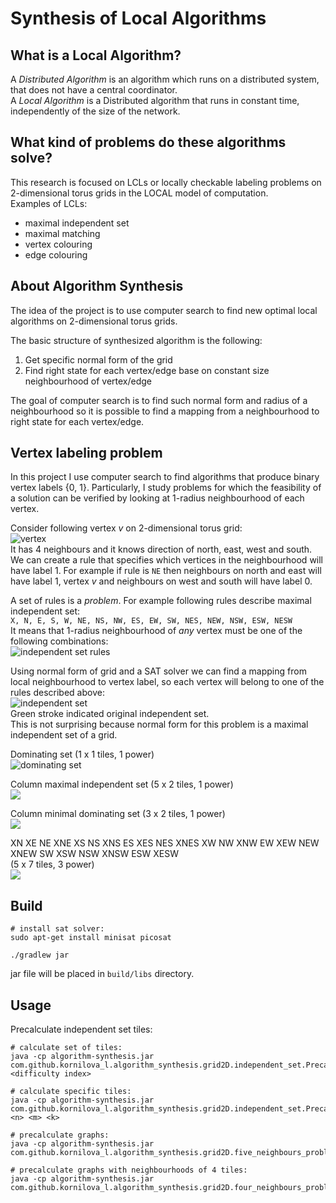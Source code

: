 # Synthesis of Local Algorithms

## What is a Local Algorithm?
A _Distributed Algorithm_ is an algorithm which runs on a distributed system, that does not have a central coordinator.  
A _Local Algorithm_ is a Distributed algorithm that runs in constant time, independently of the size of the network.

## What kind of problems do these algorithms solve?
This research is focused on LCLs or locally checkable labeling problems on 2-dimensional torus grids in the LOCAL model of computation.  
 Examples of LCLs:
 * maximal independent set
 * maximal matching
 * vertex colouring
 * edge colouring

## About Algorithm Synthesis
The idea of the project is to use computer search to find new optimal local algorithms on 2-dimensional torus grids.

The basic structure of synthesized algorithm is the following:
1. Get specific normal form of the grid
2. Find right state for each vertex/edge base on constant size neighbourhood of vertex/edge

The goal of computer search is to find such normal form and radius of a neighbourhood so it is possible to find a mapping from a neighbourhood to right state for each vertex/edge.

## Vertex labeling problem  
 In this project I use computer search to find algorithms that produce binary vertex labels {0, 1}. Particularly, I study problems for which the feasibility of a solution can be verified by looking at 1-radius neighbourhood of each vertex.
 
 Consider following vertex _v_ on 2-dimensional torus grid:  
 ![vertex](images/xnesw.png)  
 It has 4 neighbours and it knows direction of north, east, west and south.  
 We can create a rule that specifies which vertices in the neighbourhood will have label 1. For example if rule is `NE` then neighbours on north and east will have label 1, vertex _v_ and neighbours on west and south will have label 0.
 
 A set of rules is a _problem_. For example following rules describe maximal independent set:  
 `X, N, E, S, W, NE, NS, NW, ES, EW, SW, NES, NEW, NSW, ESW, NESW`  
 It means that 1-radius neighbourhood of _any_ vertex must be one of the following combinations:  
 ![independent set rules](images/is_rules.png)
 
 
Using normal form of grid and a SAT solver we can find a mapping from local neighbourhood to vertex label, so each vertex will belong to one of the rules described above:  
![independent set](images/is.png)  
Green stroke indicated original independent set.  
This is not surprising because normal form for this problem is a maximal independent set of a grid.

Dominating set (1 x 1 tiles, 1 power)  
![dominating set](images/dominating_set.png)

Column maximal independent set (5 x 2 tiles, 1 power)  
![](images/column_maximal_is.png)

Column minimal dominating set (3 x 2 tiles, 1 power)  
![](images/column_minimal_ds.png)

XN XE NE XNE XS NS XNS ES XES NES XNES XW NW XNW EW XEW NEW XNEW SW XSW NSW XNSW ESW XESW  
(5 x 7 tiles, 3 power)  
![](images/01_grid.png)

## Build
```
# install sat solver:
sudo apt-get install minisat picosat

./gradlew jar
```
jar file will be placed in `build/libs` directory.

## Usage
Precalculate independent set tiles:
```
# calculate set of tiles:
java -cp algorithm-synthesis.jar com.github.kornilova_l.algorithm_synthesis.grid2D.independent_set.PrecalculateTilesKt <difficulty index>

# calculate specific tiles:
java -cp algorithm-synthesis.jar com.github.kornilova_l.algorithm_synthesis.grid2D.independent_set.PrecalculateTilesKt <n> <m> <k>

# precalculate graphs:
java -cp algorithm-synthesis.jar com.github.kornilova_l.algorithm_synthesis.grid2D.five_neighbours_problems.PrecalculateGraphsKt

# precalculate graphs with neighbourhoods of 4 tiles:
java -cp algorithm-synthesis.jar com.github.kornilova_l.algorithm_synthesis.grid2D.four_neighbours_problems.PrecalculateGraphsKt
```
